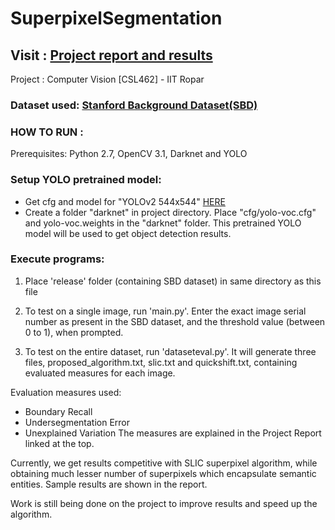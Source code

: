 # SuperpixelSegmentation

## Visit : [Project report and results](https://github.com/DevendraPratapYadav/SuperpixelSegmentation/blob/master/Report.pdf)          

Project : Computer Vision [CSL462] - IIT Ropar

### Dataset used: [Stanford Background Dataset(SBD)](http://dags.stanford.edu/projects/scenedataset.html)

### HOW TO RUN : 
Prerequisites: Python 2.7, OpenCV 3.1, Darknet and YOLO

### Setup YOLO pretrained model: 
* Get cfg and model for "YOLOv2 544x544" [HERE](https://pjreddie.com/darknet/yolo/)
* Create a folder "darknet" in project directory. Place "cfg/yolo-voc.cfg" and yolo-voc.weights in the "darknet" folder. This pretrained YOLO model will be used to get object detection results. 

### Execute programs: 
1) Place 'release' folder (containing SBD dataset) in same directory as this file

2) To test on a single image, run 'main.py'. Enter the exact image serial number
   as present in the SBD dataset, and the threshold value (between 0 to 1), when prompted.
   
3) To test on the entire dataset, run 'dataseteval.py'. It will generate three files,
   proposed_algorithm.txt, slic.txt and quickshift.txt, containing evaluated measures
   for each image.
   
   
 Evaluation measures used:
 * Boundary Recall
 * Undersegmentation Error  
 * Unexplained Variation
 The measures are explained in the Project Report linked at the top. 
 
 
 Currently, we get results competitive with SLIC superpixel algorithm, while obtaining much lesser number of superpixels which encapsulate semantic entities. Sample results are shown in the report.
 
 Work is still being done on the project to improve results and speed up the algorithm.
